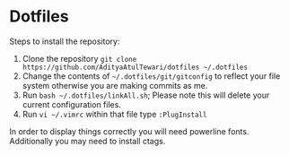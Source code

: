 # Dotfiles

Steps to install the repository:
1. Clone the repository `git clone https://github.com/AdityaAtulTewari/dotfiles ~/.dotfiles`
1. Change the contents of `~/.dotfiles/git/gitconfig` to reflect your file system otherwise you are making commits as me.
1. Run `bash ~/.dotfiles/linkAll.sh`; Please note this will delete your current configuration files.
1. Run `vi ~/.vimrc`  within that file type `:PlugInstall`


In order to display things correctly you will need powerline fonts.
Additionally you may need to install ctags.
